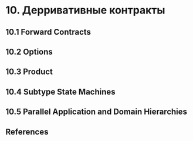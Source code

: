 # 10. Дерривативные контракты

## 10.1 Forward Contracts
## 10.2 Options
## 10.3 Product
## 10.4 Subtype State Machines
## 10.5 Parallel Application and Domain Hierarchies

## References